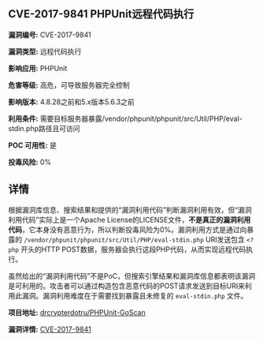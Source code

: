 ## CVE-2017-9841 PHPUnit远程代码执行

**漏洞编号:** CVE-2017-9841

**漏洞类型:** 远程代码执行

**影响应用:** PHPUnit

**危害等级:** 高危，可导致服务器完全控制

**影响版本:** 4.8.28之前和5.x版本5.6.3之前

**利用条件:** 需要目标服务器暴露/vendor/phpunit/phpunit/src/Util/PHP/eval-stdin.php路径且可访问

**POC 可用性:** 是

**投毒风险:** 0%

## 详情

根据漏洞库信息、搜索结果和提供的“漏洞利用代码”判断漏洞利用有效，但“漏洞利用代码”实际上是一个Apache License的LICENSE文件，**不是真正的漏洞利用代码**，它本身没有恶意行为，所以判断投毒风险为0%。漏洞利用方式是通过向暴露的 `/vendor/phpunit/phpunit/src/Util/PHP/eval-stdin.php` URI发送包含 `<?php` 开头的HTTP POST数据，服务器会执行这段PHP代码，从而实现远程代码执行。

虽然给出的“漏洞利用代码”不是PoC，但搜索引擎结果和漏洞库信息都表明该漏洞是可利用的。攻击者可以通过构造包含恶意代码的POST请求发送到目标URI来利用此漏洞。漏洞利用难度在于需要找到暴露且未修复的 `eval-stdin.php` 文件。

**项目地址:** [drcrypterdotru/PHPUnit-GoScan](https://github.com/drcrypterdotru/PHPUnit-GoScan)

**漏洞详情:** [CVE-2017-9841](https://nvd.nist.gov/vuln/detail/CVE-2017-9841)